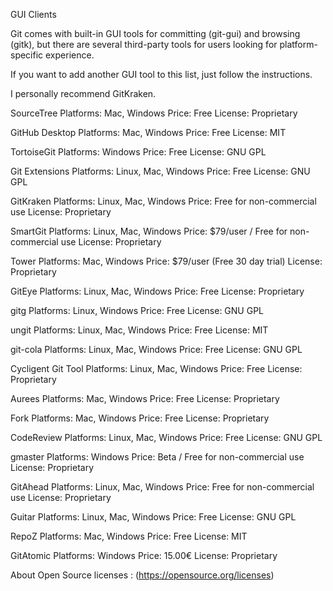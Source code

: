 GUI Clients


Git comes with built-in GUI tools for committing (git-gui) and browsing (gitk), but there are several third-party tools for users looking for platform-specific experience.

If you want to add another GUI tool to this list, just follow the instructions.

I personally recommend GitKraken.

SourceTree
Platforms: Mac, Windows
Price: Free
License: Proprietary

  
GitHub Desktop
Platforms: Mac, Windows
Price: Free
License: MIT

 
TortoiseGit
Platforms: Windows
Price: Free
License: GNU GPL

  
Git Extensions
Platforms: Linux, Mac, Windows
Price: Free
License: GNU GPL

 
GitKraken
Platforms: Linux, Mac, Windows
Price: Free for non-commercial use
License: Proprietary

  
SmartGit
Platforms: Linux, Mac, Windows
Price: $79/user / Free for non-commercial use
License: Proprietary

 
Tower
Platforms: Mac, Windows
Price: $79/user (Free 30 day trial)
License: Proprietary

  
GitEye
Platforms: Linux, Mac, Windows
Price: Free
License: Proprietary

 
gitg
Platforms: Linux, Windows
Price: Free
License: GNU GPL

  
ungit
Platforms: Linux, Mac, Windows
Price: Free
License: MIT

 
git-cola
Platforms: Linux, Mac, Windows
Price: Free
License: GNU GPL

  
Cycligent Git Tool
Platforms: Linux, Mac, Windows
Price: Free
License: Proprietary

 
Aurees
Platforms: Mac, Windows
Price: Free
License: Proprietary

  
Fork
Platforms: Mac, Windows
Price: Free
License: Proprietary

 
CodeReview
Platforms: Linux, Mac, Windows
Price: Free
License: GNU GPL

  
gmaster
Platforms: Windows
Price: Beta / Free for non-commercial use
License: Proprietary

 
GitAhead
Platforms: Linux, Mac, Windows
Price: Free for non-commercial use
License: Proprietary

  
Guitar
Platforms: Linux, Mac, Windows
Price: Free
License: GNU GPL

 
RepoZ
Platforms: Mac, Windows
Price: Free
License: MIT

  
GitAtomic
Platforms: Windows
Price: 15.00€
License: Proprietary

About Open Source licenses : (https://opensource.org/licenses)